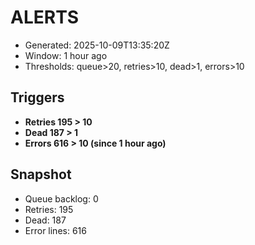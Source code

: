 # ALERTS

- Generated: 2025-10-09T13:35:20Z
- Window: 1 hour ago
- Thresholds: queue>20, retries>10, dead>1, errors>10

## Triggers
- **Retries 195 > 10**
- **Dead 187 > 1**
- **Errors 616 > 10 (since 1 hour ago)**

## Snapshot
- Queue backlog: 0
- Retries: 195
- Dead: 187
- Error lines: 616
